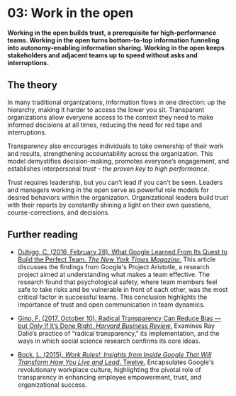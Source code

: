 # 03: Work in the open

**Working in the open builds trust, a prerequisite for high-performance teams. Working in the open turns bottom-to-top information funneling into autonomy-enabling information sharing. Working in the open keeps stakeholders and adjacent teams up to speed without asks and interruptions.**

## The theory

In many traditional organizations, information flows in one direction: up the hierarchy, making it harder to access the lower you sit. Transparent organizations allow everyone access to the context they need to make informed decisions at all times, reducing the need for red tape and interruptions.

Transparency also encourages individuals to take ownership of their work and results, strengthening accountability across the organization. This model demystifies decision-making, promotes everyone’s engagement, and establishes interpersonal _trust – the proven key to high performance_.

Trust requires leadership, but you can’t lead if you can’t be seen. Leaders and managers working in the open serve as powerful role models for desired behaviors within the organization. Organizational leaders build trust with their reports by constantly shining a light on their own questions, course-corrections, and decisions.

## Further reading

- [Duhigg, C. (2016, February 28). What Google Learned From Its Quest to Build the Perfect Team. _The New York Times Magazine_.](https://www.nytimes.com/2016/02/28/magazine/what-google-learned-from-its-quest-to-build-the-perfect-team.html)
This article discusses the findings from Google's Project Aristotle, a research project aimed at understanding what makes a team effective. The research found that psychological safety, where team members feel safe to take risks and be vulnerable in front of each other, was the most critical factor in successful teams. This conclusion highlights the importance of trust and open communication in team dynamics.

- [Gino, F. (2017, October 10). Radical Transparency Can Reduce Bias — but Only If It’s Done Right. _Harvard Business Review_.](https://hbr.org/2017/10/radical-transparency-can-reduce-bias-but-only-if-its-done-right)
Examines Ray Dalio’s practice of “radical transparency,” its implementation, and the ways in which social science research confirms its core ideas.

- [Bock, L. (2015). _Work Rules!: Insights from Inside Google That Will Transform How You Live and Lead_. Twelve.](https://lccn.loc.gov/2014020843)
Encapsulates Google's revolutionary workplace culture, highlighting the pivotal role of transparency in enhancing employee empowerment, trust, and organizational success.

